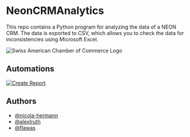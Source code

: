 
# NeonCRMAnalytics

This repo contains a Python program for analyzing the data of a NEON CRM. The data is exported to CSV, which allows you to check the data for inconsistencies using Microsoft Excel. 



![Swiss American Chamber of Commerce Logo](https://saccsf.com/wp-content/uploads/2015/05/saccsf-logo.jpg)


## Automations

[![Create Report](https://github.com/SACCSF/NeonCRMAnalytics/actions/workflows/report.yml/badge.svg)](https://github.com/SACCSF/NeonCRMAnalytics/actions/workflows/report.yml)
## Authors

- [@nicola-hermann](https://github.com/nicola-hermann)
- [@alexIruth](https://github.com/AlexIruth)
- [@flawas](https://github.com/flawas)

